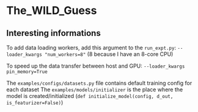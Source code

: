 # The_WILD_Guess


## Interesting informations

To add data loading workers, add this argument to the `run_expt.py`: `--loader_kwargs "num_workers=8"`
(8 because I have an 8-core CPU)

To speed up the data transfer between host and GPU: `--loader_kwargs pin_memory=True`

The `examples/configs/datasets.py` file  contains default  training config for each dataset
The `examples/models/initializer` is the place where the model is created/initialized (`def initialize_model(config, d_out, is_featurizer=False)`)

 
